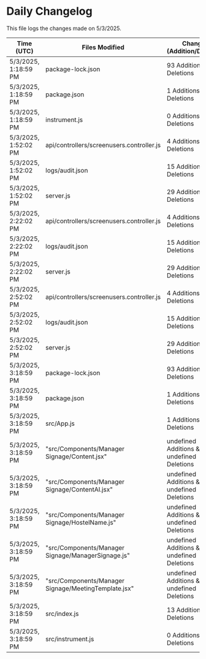 # Daily Changelog

This file logs the changes made on 5/3/2025.

| Time (UTC)             | Files Modified                    | Changes (Addition/Deletion) |
|------------------------|-----------------------------------|-----------------------------|
| 5/3/2025, 1:18:59 PM | package-lock.json | 93 Additions & 0 Deletions |
| 5/3/2025, 1:18:59 PM | package.json | 1 Additions & 0 Deletions |
| 5/3/2025, 1:18:59 PM | instrument.js | 0 Additions & 0 Deletions |
| 5/3/2025, 1:52:02 PM | api/controllers/screenusers.controller.js | 4 Additions & 4 Deletions|
| 5/3/2025, 1:52:02 PM | logs/audit.json | 15 Additions & 15 Deletions|
| 5/3/2025, 1:52:02 PM | server.js | 29 Additions & 28 Deletions|
| 5/3/2025, 2:22:02 PM | api/controllers/screenusers.controller.js | 4 Additions & 4 Deletions|
| 5/3/2025, 2:22:02 PM | logs/audit.json | 15 Additions & 15 Deletions|
| 5/3/2025, 2:22:02 PM | server.js | 29 Additions & 28 Deletions|
| 5/3/2025, 2:52:02 PM | api/controllers/screenusers.controller.js | 4 Additions & 4 Deletions|
| 5/3/2025, 2:52:02 PM | logs/audit.json | 15 Additions & 15 Deletions|
| 5/3/2025, 2:52:02 PM | server.js | 29 Additions & 28 Deletions|
| 5/3/2025, 3:18:59 PM | package-lock.json | 93 Additions & 0 Deletions|
| 5/3/2025, 3:18:59 PM | package.json | 1 Additions & 0 Deletions|
| 5/3/2025, 3:18:59 PM | src/App.js | 1 Additions & 1 Deletions|
| 5/3/2025, 3:18:59 PM | "src/Components/Manager Signage/Content.jsx" | undefined Additions & undefined Deletions|
| 5/3/2025, 3:18:59 PM | "src/Components/Manager Signage/ContentAI.jsx" | undefined Additions & undefined Deletions|
| 5/3/2025, 3:18:59 PM | "src/Components/Manager Signage/HostelName.js" | undefined Additions & undefined Deletions|
| 5/3/2025, 3:18:59 PM | "src/Components/Manager Signage/ManagerSignage.js" | undefined Additions & undefined Deletions|
| 5/3/2025, 3:18:59 PM | "src/Components/Manager Signage/MeetingTemplate.jsx" | undefined Additions & undefined Deletions|
| 5/3/2025, 3:18:59 PM | src/index.js | 13 Additions & 2 Deletions|
| 5/3/2025, 3:18:59 PM | src/instrument.js | 0 Additions & 0 Deletions|
